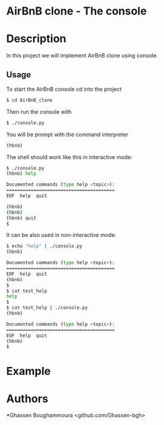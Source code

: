 # AirBnB clone - The console
# Description
In this project we will implement AirBnB clone using console.
## Usage
To start the AirBnB console cd into the project
```bash
$ cd AirBnB_clone
```
Then run the console with
```bash
$ ./console.py
```
You will be prompt with the command interpreter
```bash
(hbnb)
```

The shell should work like this in interactive mode:
```bash
$ ./console.py
(hbnb) help

Documented commands (type help <topic>):
========================================
EOF  help  quit

(hbnb) 
(hbnb) 
(hbnb) quit
$
```
It can be also used in non-interactive mode:
```bash
$ echo "help" | ./console.py
(hbnb)

Documented commands (type help <topic>):
========================================
EOF  help  quit
(hbnb) 
$
$ cat test_help
help
$
$ cat test_help | ./console.py
(hbnb)

Documented commands (type help <topic>):
========================================
EOF  help  quit
(hbnb) 
$
```
# Example

# Authors
*Ghassen Boughammoura <github.com/Ghassen-bgh>
